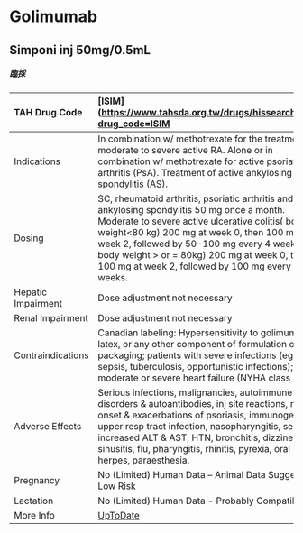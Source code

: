 # Golimumab

## Simponi inj 50mg/0.5mL

##### 臨採

| TAH Drug Code      | [ISIM](https://www.tahsda.org.tw/drugs/hissearch.php?drug_code=ISIM                                                                                                                                                                                                                                                                              |
|:-------------------|:-------------------------------------------------------------------------------------------------------------------------------------------------------------------------------------------------------------------------------------------------------------------------------------------------------------------------------------------------|
| Indications        | In combination w/ methotrexate for the treatment of moderate to severe active RA. Alone or in combination w/ methotrexate for active psoriatic arthritis (PsA). Treatment of active ankylosing spondylitis (AS).                                                                                                                                 |
| Dosing             | SC, rheumatoid arthritis, psoriatic arthritis and ankylosing spondylitis 50 mg once a month. Moderate to severe active ulcerative colitis( body weight<80 kg) 200 mg at week 0, then 100 mg at week 2, followed by 50-100 mg every 4 weeks.( body weight > or = 80kg) 200 mg at week 0, then 100 mg at week 2, followed by 100 mg every 4 weeks. |
| Hepatic Impairment | Dose adjustment not necessary                                                                                                                                                                                                                                                                                                                    |
| Renal Impairment   | Dose adjustment not necessary                                                                                                                                                                                                                                                                                                                    |
| Contraindications  | Canadian labeling: Hypersensitivity to golimumab, latex, or any other component of formulation or packaging; patients with severe infections (eg, sepsis, tuberculosis, opportunistic infections); moderate or severe heart failure (NYHA class III/IV)                                                                                          |
| Adverse Effects    | Serious infections, malignancies, autoimmune disorders & autoantibodies, inj site reactions, new onset & exacerbations of psoriasis, immunogenicity, upper resp tract infection, nasopharyngitis, sepsis, increased ALT & AST; HTN, bronchitis, dizziness, sinusitis, flu, pharyngitis, rhinitis, pyrexia, oral herpes, paraesthesia.            |
| Pregnancy          | No (Limited) Human Data – Animal Data Suggest Low Risk                                                                                                                                                                                                                                                                                           |
| Lactation          | No (Limited) Human Data - Probably Compatible                                                                                                                                                                                                                                                                                                    |
| More Info          | [UpToDate](https://www.uptodate.com/contents/golimumab-drug-information)                                                                                                                                                                                                                                                                         |

